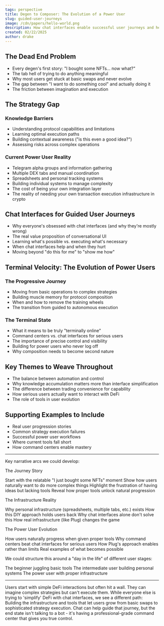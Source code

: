 ```yaml
---
tags: perspective
title: Degen to Composer: The Evolution of a Power User
slug: guided-user-journeys
image: /cdn/papers/hello-world.png
description: How chat interfaces enable successful user journeys and help users evolve.
created: 02/22/2025
author: drake
---
```


## The Dead End Problem

- Every degen's first story: "I bought some NFTs... now what?"
- The tab hell of trying to do anything meaningful
- Why most users get stuck at basic swaps and never evolve
- The gap between "I want to do something cool" and actually doing it
- The friction between imagination and execution

## The Strategy Gap

### Knowledge Barriers

- Understanding protocol capabilities and limitations
- Learning optimal execution paths
- Building contextual awareness ("is this even a good idea?")
- Assessing risks across complex operations

### Current Power User Reality

- Telegram alpha groups and information gathering
- Multiple DEX tabs and manual coordination
- Spreadsheets and personal tracking systems
- Building individual systems to manage complexity
- The cost of being your own integration layer
- The reality of needing your own transaction execution infrastructure in crypto

## Chat Interfaces for Guided User Journeys

- Why everyone's obsessed with chat interfaces (and why they're mostly wrong)
- The real value proposition of conversational UI
- Learning what's possible vs. executing what's necessary
- When chat interfaces help and when they hurt
- Moving beyond "do this for me" to "show me how"

## Terminal Velocity: The Evolution of Power Users

### The Progressive Journey

- Moving from basic operations to complex strategies
- Building muscle memory for protocol composition
- When and how to remove the training wheels
- The transition from guided to autonomous execution

### The Terminal State

- What it means to be truly "terminally online"
- Command centers vs. chat interfaces for serious users
- The importance of precise control and visibility
- Building for power users who never log off
- Why composition needs to become second nature

## Key Themes to Weave Throughout

- The balance between automation and control
- Why knowledge accumulation matters more than interface simplification
- The difference between trading convenience for capability
- How serious users actually want to interact with DeFi
- The role of tools in user evolution

## Supporting Examples to Include

- Real user progression stories
- Common strategy execution failures
- Successful power user workflows
- Where current tools fall short
- How command centers enable mastery

---

Key narrative arcs we could develop:

The Journey Story

Start with the relatable "I just bought some NFTs" moment
Show how users naturally want to do more complex things
Highlight the frustration of having ideas but lacking tools
Reveal how proper tools unlock natural progression

The Infrastructure Reality

Why personal infrastructure (spreadsheets, multiple tabs, etc.) exists
How this DIY approach holds users back
Why chat interfaces alone don't solve this
How real infrastructure (like Plug) changes the game

The Power User Evolution

How users naturally progress when given proper tools
Why command centers beat chat interfaces for serious users
How Plug's approach enables rather than limits
Real examples of what becomes possible

We could structure this around a "day in the life" of different user stages:

The beginner juggling basic tools
The intermediate user building personal systems
The power user with proper infrastructure

---

Users start with simple DeFi interactions but often hit a wall. They can imagine complex strategies but can't execute them. While everyone else is trying to 'simplify' DeFi with chat interfaces, we see a different path: Building the infrastructure and tools that let users grow from basic swaps to sophisticated strategy execution. Chat can help guide that journey, but the end state isn't talking to a bot - it's having a professional-grade command center that gives you true control.
